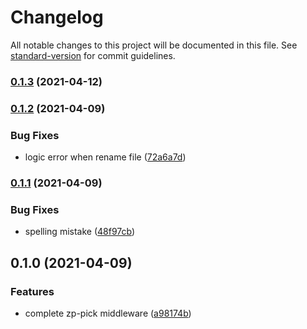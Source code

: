# Changelog

All notable changes to this project will be documented in this file. See [standard-version](https://github.com/conventional-changelog/standard-version) for commit guidelines.

### [0.1.3](https://github.com/zppack/zp-pick/compare/v0.1.2...v0.1.3) (2021-04-12)

### [0.1.2](https://github.com/zppack/zp-pick/compare/v0.1.1...v0.1.2) (2021-04-09)


### Bug Fixes

* logic error when rename file ([72a6a7d](https://github.com/zppack/zp-pick/commit/72a6a7da07da7b57fdcc540370d2cffa9b8ffd72))

### [0.1.1](https://github.com/zppack/zp-pick/compare/v0.1.0...v0.1.1) (2021-04-09)


### Bug Fixes

* spelling mistake ([48f97cb](https://github.com/zppack/zp-pick/commit/48f97cb94d26326bc0344b32d7a337e153c9efe2))

## 0.1.0 (2021-04-09)


### Features

* complete zp-pick middleware ([a98174b](https://github.com/zppack/zp-pick/commit/a98174be3997377cbee60dcc84772563a7483699))

